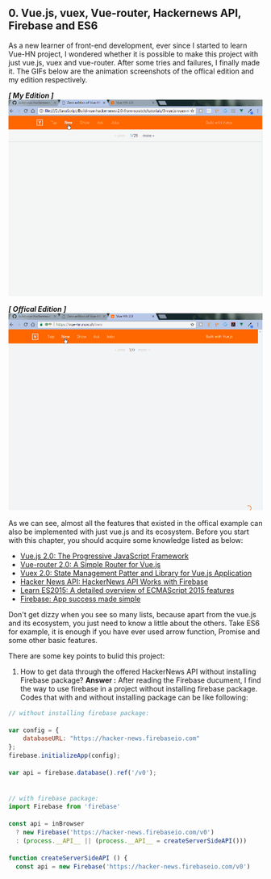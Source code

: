 ## 0. Vue.js, vuex, Vue-router, Hackernews API, Firebase and ES6

As a new learner of front-end development, ever since I started to learn Vue-HN project, I wondered whether it is possible to make this project with just vue.js, vuex and vue-router. After some tries and failures, I finally made it. The GIFs below are the animation screenshots of the offical edition and my edition respectively.

***[ My Edition ]***
![Origin Website](./img/Author.gif)

***[ Offical Edition ]***
![Plane Vue.js](./img/Mine.gif)  

As we can see, almost all the features that existed in the offical example can also be implemented with just vue.js and its ecosystem. Before you start with this chapter, you should acquire some knowledge listed as below:
- [Vue.js 2.0: The Progressive JavaScript Framework](https://vuejs.org/)
- [Vue-router 2.0: A Simple Router for Vue.js](https://router.vuejs.org/en/)
- [Vuex 2.0: State Management Patter and Library for Vue.js Application ](http://vuex.vuejs.org/en/)
- [Hacker News API: HackerNews API Works with Firebase](https://github.com/HackerNews/API)
- [Learn ES2015: A detailed overview of ECMAScript 2015 features](https://babeljs.io/learn-es2015/)
- [Firebase: App success made simple](https://firebase.google.com/docs/web/setup)

Don't get dizzy when you see so many lists, because apart from the vue.js and its ecosystem, you just need to know a little about the others. Take ES6 for example, it is enough if you have ever used arrow function, Promise and some other basic features.  

There are some key points to bulid this project:
1. How to get data through the offered HackerNews API without installing Firebase package?
**Answer :** After reading the Firebase ducument, I find the way to use firebase in a project without installing firebase package. Codes that with and without installing package can be like following:

```javascript
// without installing firebase package:

var config = {
    databaseURL: "https://hacker-news.firebaseio.com"
};
firebase.initializeApp(config);

var api = firebase.database().ref('/v0');


// with firebase package:
import Firebase from 'firebase'

const api = inBrowser
  ? new Firebase('https://hacker-news.firebaseio.com/v0')
  : (process.__API__ || (process.__API__ = createServerSideAPI()))

function createServerSideAPI () {
  const api = new Firebase('https://hacker-news.firebaseio.com/v0')
```

